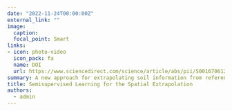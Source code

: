 ```yaml
---
date: "2022-11-24T00:00:00Z"
external_link: ""
image:
  caption: 
  focal_point: Smart
links:
- icon: photo-video
  icon_pack: fa
  name: DOI
  url: https://www.sciencedirect.com/science/article/abs/pii/S0016706122004013
summary: A new approach for extrapolating soil information from reference to target areas is proposed in the current research. We evaluated the ability of a semi-supervised learning approach compared to a supervised learning approach for extrapolating soil classes in two areas. 
title: Semisupervised Learning for the Spatial Extrapolation
authors: 
  - admin
---
```


